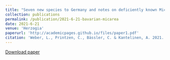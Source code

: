 ```yaml
---
title: "Seven new species to Germany and notes on deficiently known Micarea (Pilocarpaceae) species in the Bavarian Forest"
collection: publications
permalink: /publication/2021-6-21-bavarian-micarea
date: 2021-6-21
venue: 'Herzogia'
paperurl: 'http://academicpages.github.io/files/paper1.pdf'
citation: 'Weber, L., Printzen, C., Bässler, C. & Kantelinen, A. 2021. Seven new species to Germany and notes on deficiently known Micarea (Pilocarpaceae) species in the Bavarian Forest. Herzogia 34(1), p. 5–17.'
---
```

[Download paper](https://helda.helsinki.fi/bitstream/handle/10138/332671/02_Weber_2.pdf?sequence=1)
